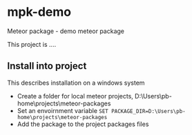 # mpk-demo
Meteor package - demo meteor package

This project is ....

## Install into project

This describes installation on a windows system

* Create a folder for local meteor projects, D:\Users\pb-home\projects\meteor-packages
* Set an envoirnment variable 
```SET PACKAGE_DIR=D:\Users\pb-home\projects\meteor-packages```
* Add the package to the project packages files

